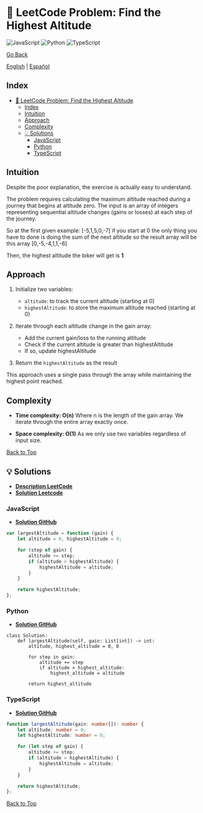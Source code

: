 # 🤔 LeetCode Problem: Find the Highest Altitude

![JavaScript](https://img.shields.io/badge/JavaScript-F7DF1E?logo=javascript&logoColor=black)
![Python](https://img.shields.io/badge/Python-3776AB?logo=python&logoColor=white)
![TypeScript](https://img.shields.io/badge/TypeScript-3178C6?logo=typescript&logoColor=white)

[Go Back](../README.md)

[English](./1732.FindTheHighestAltitude.md) | [Español](./1732.FindTheHighestAltitude-es.md)

## Index

- [🤔 LeetCode Problem: Find the Highest Altitude](#-leetcode-problem-find-the-highest-altitude)
  - [Index](#index)
  - [Intuition](#intuition)
  - [Approach](#approach)
  - [Complexity](#complexity)
  - [💡 Solutions](#-solutions)
    - [JavaScript](#javascript)
    - [Python](#python)
    - [TypeScript](#typescript)

## Intuition

Despite the poor explanation, the exercise is actually easy to understand.

The problem requires calculating the maximum altitude reached during a journey that begins at altitude zero. The input is an array of integers representing sequential altitude changes (gains or losses) at each step of the journey.

So at the first given example:
    [-5,1,5,0,-7]
if you start at 0 the only thing you have to done is doing the sum of the next altitude so the result array will be this array
    [0,-5,-4,1,1,-6]

Then, the highest altitude the biker will get is **1**

## Approach


1. Initialize two variables:

    - `altitude`: to track the current altitude (starting at 0)
    - `highestAltitude`: to store the maximum altitude reached (starting at 0)

2. Iterate through each altitude change in the gain array:

    - Add the current gain/loss to the running altitude
    - Check if the current altitude is greater than highestAltitude
    - If so, update highestAltitude

3. Return the `highestAltitude` as the result

This approach uses a single pass through the array while maintaining the highest point reached.

## Complexity

- **Time complexity: O(n)**
Where n is the length of the gain array. We iterate through the entire array exactly once.

- **Space complexity: O(1)**
As we only use two variables regardless of input size.

[Back to Top](#index)

## 💡 Solutions

- **[Description LeetCode](https://leetcode.com/problems/find-the-highest-altitude/description/)**
- **[Solution Leetcode](https://leetcode.com/problems/find-the-highest-altitude/solutions/6647234/100-runtime-python-js-ts-explanation-by-deum3/)**

### JavaScript

- **[Solution GitHub](../solutions/JavaScript/1732.FindTheHighestAltitude.js)**

```javascript
var largestAltitude = function (gain) {
    let altitude = 0, highestAltitude = 0;

    for (step of gain) {
        altitude += step;
        if (altitude > highestAltitude) {
            highestAltitude = altitude;
        }
    }

    return highestAltitude;
};
```

### Python

- **[Solution GitHub](../solutions/Python/1732.FindTheHighestAltitude.py)**

```python3
class Solution:
    def largestAltitude(self, gain: List[int]) -> int:
        altitude, highest_altitude = 0, 0

        for step in gain:
            altitude += step
            if altitude > highest_altitude:
                highest_altitude = altitude

        return highest_altitude

```

### TypeScript

- **[Solution GitHub](../solutions/TypeScript/1732.FindTheHighestAltitude.ts)**

```typescript
function largestAltitude(gain: number[]): number {
    let altitude: number = 0;
    let highestAltitude: number = 0;

    for (let step of gain) {
        altitude += step;
        if (altitude > highestAltitude) {
            highestAltitude = altitude;
        }
    }

    return highestAltitude;
};
```

[Back to Top](#index)
